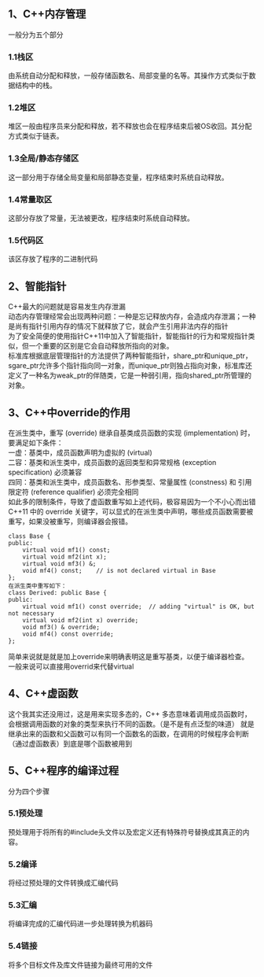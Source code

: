 ## 1、C++内存管理
一般分为五个部分  
### 1.1栈区
由系统自动分配和释放，一般存储函数名、局部变量的名等。其操作方式类似于数据结构中的栈。
### 1.2堆区
堆区一般由程序员来分配和释放，若不释放也会在程序结束后被OS收回。其分配方式类似于链表。
### 1.3全局/静态存储区
这一部分用于存储全局变量和局部静态变量，程序结束时系统自动释放。
### 1.4常量取区
这部分存放了常量，无法被更改，程序结束时系统自动释放。
### 1.5代码区
该区存放了程序的二进制代码

## 2、智能指针
C++最大的问题就是容易发生内存泄漏  
动态内存管理经常会出现两种问题：一种是忘记释放内存，会造成内存泄漏；一种是尚有指针引用内存的情况下就释放了它，就会产生引用非法内存的指针  
为了安全简便的使用指针C++11中加入了智能指针，智能指针的行为和常规指针类似，但一个重要的区别是它会自动释放所指向的对象。  
标准库根据底层管理指针的方法提供了两种智能指针，share_ptr和unique_ptr，sgare_ptr允许多个指针指向同一对象，而unique_ptr则独占指向对象，标准库还定义了一种名为weak_ptr的伴随类，它是一种弱引用，指向shared_ptr所管理的对象。  

## 3、C++中override的作用
在派生类中，重写 (override) 继承自基类成员函数的实现 (implementation) 时，要满足如下条件：  
一虚：基类中，成员函数声明为虚拟的 (virtual)  
二容：基类和派生类中，成员函数的返回类型和异常规格 (exception specification) 必须兼容  
四同：基类和派生类中，成员函数名、形参类型、常量属性 (constness) 和 引用限定符 (reference qualifier) 必须完全相同  
如此多的限制条件，导致了虚函数重写如上述代码，极容易因为一个不小心而出错  
C++11 中的 override 关键字，可以显式的在派生类中声明，哪些成员函数需要被重写，如果没被重写，则编译器会报错。  

    class Base {
    public:
        virtual void mf1() const;
        virtual void mf2(int x);
        virtual void mf3() &;
        void mf4() const;    // is not declared virtual in Base
    };
    在派生类中重写如下：
    class Derived: public Base {
    public:
        virtual void mf1() const override;  // adding "virtual" is OK, but not necessary
        virtual void mf2(int x) override;
        void mf3() & override;
        void mf4() const override; 
    }; 
    
简单来说就是就是加上override来明确表明这是重写基类，以便于编译器检查。  
一般来说可以直接用overrid来代替virtual  

## 4、C++虚函数
这个我其实还没用过，这是用来实现多态的，C++ 多态意味着调用成员函数时，会根据调用函数的对象的类型来执行不同的函数。（是不是有点泛型的味道）
就是继承出来的函数和父函数可以有同一个函数名的函数，在调用的时候程序会判断（通过虚函数表）到底是哪个函数被用到

## 5、C++程序的编译过程
分为四个步骤
### 5.1预处理
预处理用于将所有的#include头文件以及宏定义还有特殊符号替换成其真正的内容。
### 5.2编译
将经过预处理的文件转换成汇编代码
### 5.3汇编
将编译完成的汇编代码进一步处理转换为机器码
### 5.4链接
将多个目标文件及库文件链接为最终可用的文件







